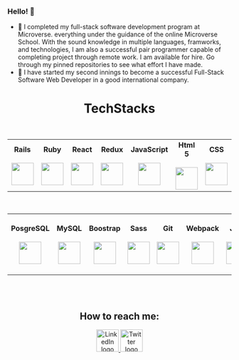 ### Hello! 👋


- 🌱 I completed my full-stack software development program at Microverse. everything under the 
     guidance of the online Microverse School. With the sound knowledge in multiple languages, framworks, and technologies, I am also a successful pair programmer capable of completing project through remote work. I am available for hire. Go through my pinned repositories to see what effort I have made.
- 👯 I have started my second innings to become a successful Full-Stack Software Web Developer in a 
     good international company. 

### <h1 align="center">TechStacks</h1>
<br>
<table align="center">
  <tbody>
    <tr valign="center">
      <td width="120px" align="center">
        <span><strong>Rails</strong></span><br><br>
        <img height="50px" src="https://cdn.svgporn.com/logos/rails.svg">
      </td>
      <td width="120px" align="center">
        <span><strong>Ruby</strong></span><br><br>
        <img height="50px" src="https://cdn.svgporn.com/logos/ruby.svg">
      </td>
      <td width="120px" align="center">
        <span><strong>React</strong></span><br><br>
        <img height="50px" src="https://cdn.svgporn.com/logos/react.svg">
      </td>
      <td width="120px" align="center">
        <span><strong>Redux</strong></span><br><br>
        <img height="50px" src="https://cdn.svgporn.com/logos/redux.svg">
      </td>
      <td width="120px" align="center">
        <span><strong>JavaScript</strong></span><br><br>
        <img height="50px" src="https://cdn.cdnlogo.com/logos/j/33/javascript.svg">
      </td>
      <td width="120px" align="center">
        <span><strong>Html 5</strong></span><br><br>
        <img height="50px" src="https://cdn.svgporn.com/logos/html-5.svg">
      </td>
      <td width="120px" align="center">
        <span><strong>CSS</strong></span><br><br>
        <img height="50px" src="https://cdn.svgporn.com/logos/css-3.svg">
      </td>
   </tr>
  </tbody>
 </table>
 <br>
 <table align="center">
   <tbody>
   <tr valign="center">
      <td width="120px" align="center">
        <span><strong>PosgreSQL</strong></span><br><br>
        <img height="50px" src="https://cdn.svgporn.com/logos/postgresql.svg">
      </td>
      <td width="120px" align="center">
        <span><strong>MySQL</strong></span><br><br>
        <img height="50px" src="https://cdn.svgporn.com/logos/mysql.svg">
      </td>
      <td width="120px" align="center">
        <span><strong>Boostrap</strong></span><br><br>
        <img height="50px" src="https://cdn.cdnlogo.com/logos/b/50/bootstrap.svg">
      </td>
      <td width="120px" align="center">
        <span><strong>Sass</strong></span><br><br>
        <img height="50px" src="https://cdn.cdnlogo.com/logos/s/90/sass.svg">
      </td>
      <td width="120px" align="center">
        <span><strong>Git</strong></span><br><br>
        <img height="50px" src="https://cdn.svgporn.com/logos/git-icon.svg">
      </td>
      <td width="120px" align="center">
        <span><strong>Webpack</strong></span><br><br>
        <img height="50px" src="https://cdn.svgporn.com/logos/webpack.svg">
      </td>
      <td width="120px" align="center">
        <span><strong>Jest</strong></span><br><br>
        <img height="50px" src="https://cdn.svgporn.com/logos/jest.svg">
      </td>
      <td width="120px" align="center">
        <span><strong>React Testing Library</strong></span><br><br>
        <img height="50px" src="https://cdn.svgporn.com/logos/testing-library.svg">
      </td>
    </tr>
  </tbody>
</table>
<br>
<br>
   
 ### <h2 align="center">How to reach me:</h2>

 <div id="badges" align="center">
  <a href="https://www.linkedin.com/in/tanusrighosh/">
    <img height="50px" src="https://cdn.svgporn.com/logos/linkedin-icon.svg" alt="LinkedIn logo"/>
  </a>
  <a href="https://twitter.com/chuaghosh25">
    <img height="50px" src="https://dryicons.com/icon/gold-twitter-icon-6907" alt="Twitter logo"/>
  </a>
</div>  
   
<!-- - 👯 My Portfolio :https://chuaindia.github.io/My-Portfolio/
- 👯 My Resume :https://docs.google.com/document/d/1r36DiQ6cQczTva092voLQtGhna7WGZPcami9GCSYoag/edit?usp=sharing
   
- 📫 How to reach me: 

    **E-mail**: tghosh25@gmail.com
    
    **GitHub**: https://github.com/chuaindia
    
    **Twitter**: https://twitter.com/chuaghosh25
    
    **LinkedIn**: https://www.linkedin.com/in/tanusrighosh
     -->
 
